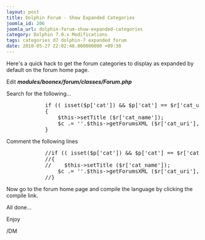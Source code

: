 ```yaml
---
layout: post
title: Dolphin Forum - Show Expanded Categories
joomla_id: 206
joomla_url: dolphin-forum-show-expanded-categories
category: Dolphin 7.0.x Modifications
tags: categories d7 dolphin-7 expanded forum
date: 2010-05-27 22:02:48.000000000 +09:30
---
```

<p>Here's a quick hack to get the forum categories to display as expanded by default on the forum home page.</p>
<p>Edit <strong><em>modules/boonex/forum/classes/Forum.php</em></strong></p>
<p>Search for the following...</p>
<pre>&nbsp;&nbsp;&nbsp;&nbsp;&nbsp;&nbsp;&nbsp;&nbsp;&nbsp;&nbsp;&nbsp; if (( isset($p['cat']) &amp;&amp; $p['cat'] == $r['cat_uri'] ) /*|| 1 == $r['cat_id'] */)<br>&nbsp;&nbsp;&nbsp;&nbsp;&nbsp;&nbsp;&nbsp;&nbsp;&nbsp;&nbsp;&nbsp; {<br>&nbsp;&nbsp;&nbsp; &nbsp;&nbsp;&nbsp; &nbsp;&nbsp;&nbsp; &nbsp;&nbsp;&nbsp; $this-&gt;setTitle ($r['cat_name']);<br>&nbsp;&nbsp;&nbsp; &nbsp;&nbsp;&nbsp; &nbsp;&nbsp;&nbsp; &nbsp;&nbsp;&nbsp; $c .= ''.$this-&gt;getForumsXML ($r['cat_uri'], 0) . '';<br>&nbsp;&nbsp;&nbsp; &nbsp;&nbsp;&nbsp; &nbsp;&nbsp;&nbsp; }</pre>
<p>Comment the following lines</p>
<pre>&nbsp;&nbsp;&nbsp;&nbsp;&nbsp;&nbsp;&nbsp;&nbsp;&nbsp;&nbsp;&nbsp; //if (( isset($p['cat']) &amp;&amp; $p['cat'] == $r['cat_uri'] ) /*|| 1 == $r['cat_id'] */)<br>&nbsp;&nbsp;&nbsp;&nbsp;&nbsp;&nbsp;&nbsp;&nbsp;&nbsp;&nbsp;&nbsp; //{<br>&nbsp;&nbsp;&nbsp; &nbsp;&nbsp;&nbsp; &nbsp;&nbsp;&nbsp; //&nbsp;&nbsp;&nbsp; $this-&gt;setTitle ($r['cat_name']);<br>&nbsp;&nbsp;&nbsp; &nbsp;&nbsp;&nbsp; &nbsp;&nbsp;&nbsp; &nbsp;&nbsp;&nbsp; $c .= ''.$this-&gt;getForumsXML ($r['cat_uri'], 0) . '';<br>&nbsp;&nbsp;&nbsp; &nbsp;&nbsp;&nbsp; &nbsp;&nbsp;&nbsp; //}</pre>
<p>Now go to the forum home page and compile the language by clicking the compile link.</p>
<p>All done...</p>
<p>Enjoy</p>
<p>/DM</p>
